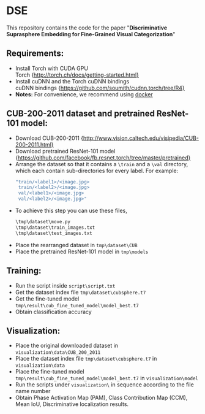 # DSE
This repository contains the code for the paper "**Discriminative Suprasphere Embedding for Fine-Grained Visual Categorization**"

## Requirements:  
  - Install Torch with CUDA GPU     
   Torch {http://torch.ch/docs/getting-started.html}  
  - Install cuDNN and the Torch cuDNN bindings  
   cuDNN bindings {https://github.com/soumith/cudnn.torch/tree/R4}    
  - **Notes:** For convenience, we recommend using [docker](https://hub.docker.com/)
  
## CUB-200-2011 dataset and pretrained ResNet-101 model:  
  - Download CUB-200-2011 {http://www.vision.caltech.edu/visipedia/CUB-200-2011.html}  
  - Download pretrained ResNet-101 model {https://github.com/facebook/fb.resnet.torch/tree/master/pretrained}  
  - Arrange the dataset so that it contains a `\train` and a `\val` directory, which each contain sub-directories for every label. For example:  
      ```bash
      "train/<label1>/<image.jpg>  
       train/<label2>/<image.jpg>  
       val/<label1>/<image.jpg>  
       val/<label2>/<image.jpg>"  
       ```
   - To achieve this step you can use these files,  
      ```bash
      \tmp\dataset\move.py    
      \tmp\dataset\train_images.txt    
      \tmp\dataset\test_images.txt    
      ```
  - Place the rearranged dataset in `tmp\dataset\CUB`  
  - Place the pretrained ResNet-101 model in `tmp\models`    
  
## Training:  
  - Run the script inside `script\script.txt`    
  - Get the dataset index file `tmp\dataset\cubsphere.t7`  
  - Get the fine-tuned model `tmp\result\cub_fine_tuned_model\model_best.t7`  
  - Obtain classification accuracy    
  
## Visualization:  
  - Place the original downloaded dataset in `visualization\data\CUB_200_2011`  
  - Place the dataset index file `tmp\dataset\cubsphere.t7` in `visualization\data`  
  - Place the fine-tuned model `tmp\result\cub_fine_tuned_model\model_best.t7` in `visualization\model`    
  - Run the scripts under `visualization\` in sequence according to the file name number  
  - Obtain Phase Activation Map (PAM), Class Contribution Map (CCM), Mean IoU, Discriminative localization results.  
  
